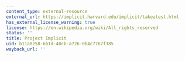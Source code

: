 ```yaml
---
content_type: external-resource
external_url: https://implicit.harvard.edu/implicit/takeatest.html
has_external_license_warning: true
license: https://en.wikipedia.org/wiki/All_rights_reserved
status: ''
title: Project Implicit
uid: b11a8258-6b1d-40cb-a726-0b4c7767f385
wayback_url: ''
---
```

